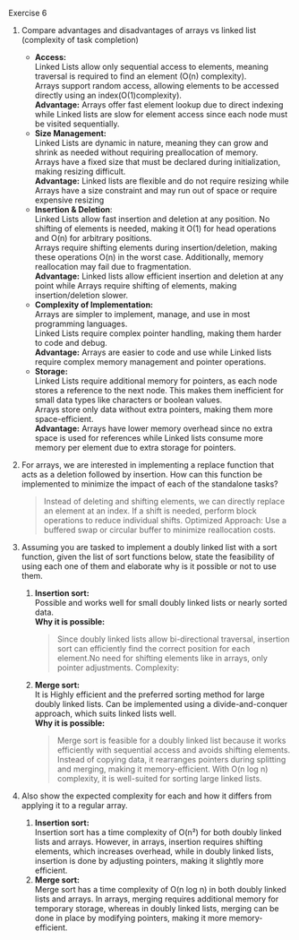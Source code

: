 Exercise 6
1. Compare advantages and disadvantages of arrays vs linked list
(complexity of task completion) 
    * **Access:**  
        Linked Lists allow only sequential access to elements, meaning traversal is required to find an element (O(n) complexity).  
        Arrays support random access, allowing elements to be accessed directly using an index(O(1)complexity).  
    **Advantage:**
        Arrays offer fast element lookup due to direct indexing while Linked lists are slow for element access since each node must be visited sequentially.
    * **Size Management:**  
        Linked Lists are dynamic in nature, meaning they can grow and shrink as needed without requiring preallocation of memory.  
        Arrays have a fixed size that must be declared during initialization, making resizing difficult.  
    **Advantage:**
        Linked lists are flexible and do not require resizing while Arrays have a size constraint and may run out of space or require expensive resizing
    * **Insertion & Deletion**:  
        Linked Lists allow fast insertion and deletion at any position. No shifting of elements is needed, making it O(1) for head operations and O(n) for arbitrary positions.  
        Arrays require shifting elements during insertion/deletion, making these operations O(n) in the worst case. Additionally, memory reallocation may fail due to fragmentation.  
    **Advantage:**
        Linked lists allow efficient insertion and deletion at any point while Arrays require shifting of elements, making insertion/deletion slower.
    * **Complexity of Implementation:**  
        Arrays are simpler to implement, manage, and use in most programming languages.  
        Linked Lists require complex pointer handling, making them harder to code and debug.  
    **Advantage:**
        Arrays are easier to code and use while Linked lists require complex memory management and pointer operations.
    * **Storage:**  
        Linked Lists require additional memory for pointers, as each node stores a reference to the next node. This makes them inefficient for small data types like characters or boolean values.  
        Arrays store only data without extra pointers, making them more space-efficient.  
    **Advantage:**
        Arrays have lower memory overhead since no extra space is used for references while Linked lists consume more memory per element due to extra storage for pointers.

2. For arrays, we are interested in implementing a replace function
that acts as a deletion followed by insertion. How can this function
be implemented to minimize the impact of each of the standalone
tasks?
    >Instead of deleting and shifting elements, we can directly replace an element at an index. If a shift is needed, perform block operations to reduce individual shifts. Optimized Approach: Use a buffered swap or circular buffer to minimize reallocation costs.

3. Assuming you are tasked to implement a doubly linked list with a
sort function, given the list of sort functions below, state the
feasibility of using each one of them and elaborate why is it
possible or not to use them. 
    1. **Insertion sort:**  
        Possible and works well for small doubly linked lists or nearly sorted data.  
    **Why it is possible:**
        >Since doubly linked lists allow bi-directional traversal, insertion sort can efficiently find the correct position for each element.No need for shifting elements like in arrays, only pointer adjustments.
        Complexity: 
    2. **Merge sort:**  
        It is Highly efficient and the preferred sorting method for large doubly linked lists.
        Can be implemented using a divide-and-conquer approach, which suits linked lists well.  
    **Why it is possible:**
        >Merge sort is feasible for a doubly linked list because it works efficiently with sequential access and avoids shifting elements. Instead of copying data, it rearranges pointers during splitting and merging, making it memory-efficient. With O(n log n) complexity, it is well-suited for sorting large linked lists.

4. Also show the expected complexity for each and how it differs from
applying it to a regular array.
    1. **Insertion sort:**  
    Insertion sort has a time complexity of O(n²) for both doubly linked lists and arrays. However, in arrays, insertion requires shifting elements, which increases overhead, while in doubly linked lists, insertion is done by adjusting pointers, making it slightly more efficient.
    2. **Merge sort:**  
    Merge sort has a time complexity of O(n log n) in both doubly linked lists and arrays. In arrays, merging requires additional memory for temporary storage, whereas in doubly linked lists, merging can be done in place by modifying pointers, making it more memory-efficient.
